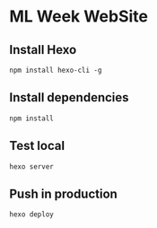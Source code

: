 # ML Week WebSite

## Install Hexo
```
npm install hexo-cli -g
```

## Install dependencies
```
npm install
```

## Test local
```
hexo server
```

## Push in production
```
hexo deploy
```

